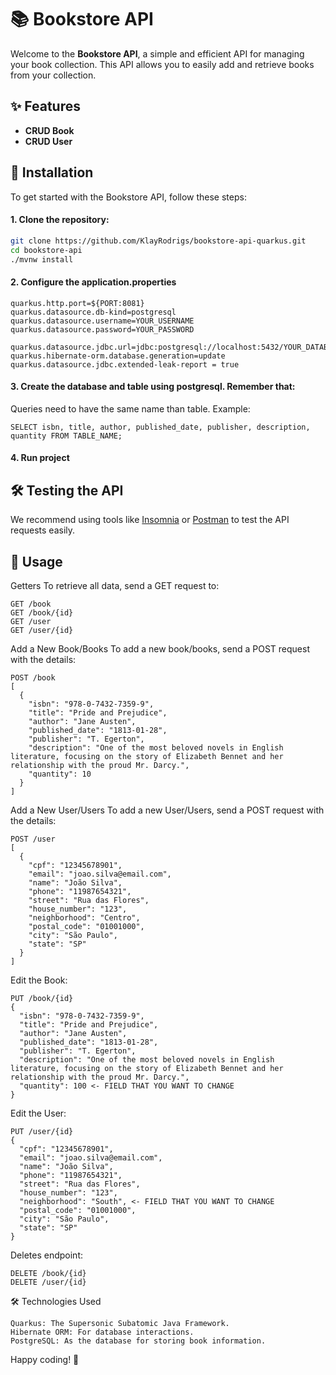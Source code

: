 # 📚 Bookstore API

Welcome to the **Bookstore API**, a simple and efficient API for managing your book collection. This API allows you to easily add and retrieve books from your collection.

## ✨ Features
- **CRUD Book**
- **CRUD User**


## 🚀 Installation

To get started with the Bookstore API, follow these steps:

#### 1. Clone the repository:
   ```bash
   git clone https://github.com/KlayRodrigs/bookstore-api-quarkus.git
   cd bookstore-api
   ./mvnw install
   ```
#### 2. Configure the application.properties
```
quarkus.http.port=${PORT:8081}
quarkus.datasource.db-kind=postgresql
quarkus.datasource.username=YOUR_USERNAME
quarkus.datasource.password=YOUR_PASSWORD

quarkus.datasource.jdbc.url=jdbc:postgresql://localhost:5432/YOUR_DATABASE_NAME
quarkus.hibernate-orm.database.generation=update
quarkus.datasource.jdbc.extended-leak-report = true

```
#### 3. Create the database and table using postgresql. Remember that:
Queries need to have the same name than table. Example:

```
SELECT isbn, title, author, published_date, publisher, description, quantity FROM TABLE_NAME;
```

#### 4. Run project

## 🛠️ Testing the API
We recommend using tools like [Insomnia](https://insomnia.rest/) or [Postman](https://www.postman.com/) to test the API requests easily.

## 📖 Usage

Getters 
To retrieve all data, send a GET request to:

```
GET /book
GET /book/{id}
GET /user
GET /user/{id}
```

Add a New Book/Books
To add a new book/books, send a POST request with the details:
```
POST /book
[
  {
    "isbn": "978-0-7432-7359-9",
    "title": "Pride and Prejudice",
    "author": "Jane Austen",
    "published_date": "1813-01-28",
    "publisher": "T. Egerton",
    "description": "One of the most beloved novels in English literature, focusing on the story of Elizabeth Bennet and her relationship with the proud Mr. Darcy.",
    "quantity": 10
  }
]
```
Add a New User/Users
To add a new User/Users, send a POST request with the details:
```
POST /user
[
  {
    "cpf": "12345678901",
    "email": "joao.silva@email.com",
    "name": "João Silva",
    "phone": "11987654321",
    "street": "Rua das Flores",
    "house_number": "123",
    "neighborhood": "Centro",
    "postal_code": "01001000",
    "city": "São Paulo",
    "state": "SP"
  }
]
```
Edit the Book:
```
PUT /book/{id}
{
  "isbn": "978-0-7432-7359-9",
  "title": "Pride and Prejudice",
  "author": "Jane Austen",
  "published_date": "1813-01-28",
  "publisher": "T. Egerton",
  "description": "One of the most beloved novels in English literature, focusing on the story of Elizabeth Bennet and her relationship with the proud Mr. Darcy.",
  "quantity": 100 <- FIELD THAT YOU WANT TO CHANGE 
}
```
Edit the User:
```
PUT /user/{id}
{
  "cpf": "12345678901",
  "email": "joao.silva@email.com",
  "name": "João Silva",
  "phone": "11987654321",
  "street": "Rua das Flores",
  "house_number": "123",
  "neighborhood": "South", <- FIELD THAT YOU WANT TO CHANGE 
  "postal_code": "01001000",
  "city": "São Paulo",
  "state": "SP"
}
```
Deletes endpoint:
```
DELETE /book/{id}
DELETE /user/{id}
```

🛠️ Technologies Used
```
Quarkus: The Supersonic Subatomic Java Framework.
Hibernate ORM: For database interactions.
PostgreSQL: As the database for storing book information.
```

Happy coding! 🎉